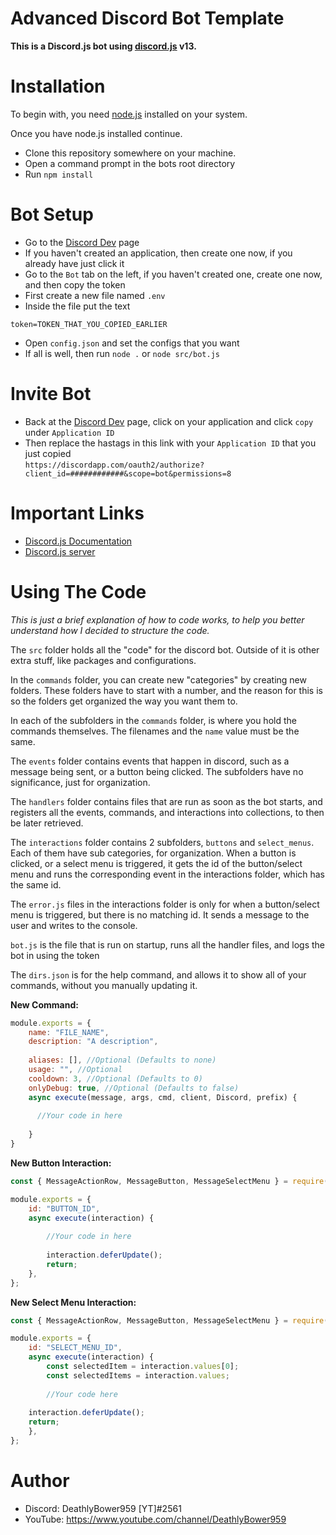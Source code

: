 # Advanced Discord Bot Template

**This is a Discord.js bot using [discord.js](https://github.com/discordjs/discord.js) v13.**

# Installation
To begin with, you need [node.js](https://nodejs.org) installed on your system.

Once you have node.js installed continue.

- Clone this repository somewhere on your machine.
- Open a command prompt in the bots root directory
- Run `npm install`

# Bot Setup
- Go to the [Discord Dev](https://discord.com/developers/applications/) page
- If you haven't created an application, then create one now, if you already have just click it
- Go to the `Bot` tab on the left, if you haven't created one, create one now, and then copy the token
- First create a new file named `.env`
- Inside the file put the text
```
token=TOKEN_THAT_YOU_COPIED_EARLIER
```
- Open `config.json` and set the configs that you want
- If all is well, then run `node .` or `node src/bot.js`

# Invite Bot
- Back at the [Discord Dev](https://discord.com/developers/applications/) page, click on your application and click `copy` under `Application ID`
- Then replace the hastags in this link with your `Application ID` that you just copied <br>
`https://discordapp.com/oauth2/authorize?client_id=############&scope=bot&permissions=8`

# Important Links
- [Discord.js Documentation](https://discord.js.org/#/docs)
- [Discord.js server](https://discord.gg/bRCvFy9)

# Using The Code
*This is just a brief explanation of how to code works, to help you better understand how I decided to structure the code.*

The `src` folder holds all the "code" for the discord bot. Outside of it is other extra stuff, like packages and configurations.

In the `commands` folder, you can create new "categories" by creating new folders. These folders have to start with a number, and the reason for this is so the folders get organized the way you want them to.

In each of the subfolders in the `commands` folder, is where you hold the commands themselves. The filenames and the `name` value must be the same.

The `events` folder contains events that happen in discord, such as a message being sent, or a button being clicked. The subfolders have no significance, just for organization.

The `handlers` folder contains files that are run as soon as the bot starts, and registers all the events, commands, and interactions into collections, to then be later retrieved.

The `interactions` folder contains 2 subfolders, `buttons` and `select_menus`. Each of them have sub categories, for organization. When a button is clicked, or a select menu is triggered, it gets the id of the button/select menu and runs the corresponding event in the interactions folder, which has the same id.

The `error.js` files in the interactions folder is only for when a button/select menu is triggered, but there is no matching id. It sends a message to the user and writes to the console.

`bot.js` is the file that is run on startup, runs all the handler files, and logs the bot in using the token

The `dirs.json` is for the help command, and allows it to show all of your commands, without you manually updating it.


**New Command:**
```js
module.exports = {
    name: "FILE_NAME",
    description: "A description",
    
    aliases: [], //Optional (Defaults to none)
    usage: "", //Optional
    cooldown: 3, //Optional (Defaults to 0)
    onlyDebug: true, //Optional (Defaults to false)
    async execute(message, args, cmd, client, Discord, prefix) {
  
      //Your code in here
  
    }
}
```

**New Button Interaction:**
```js
const { MessageActionRow, MessageButton, MessageSelectMenu } = require('discord.js');

module.exports = {
    id: "BUTTON_ID",
    async execute(interaction) {
		
        //Your code in here
		
        interaction.deferUpdate();
        return;
    },
};
```

**New Select Menu Interaction:**
```js
const { MessageActionRow, MessageButton, MessageSelectMenu } = require('discord.js');

module.exports = {
    id: "SELECT_MENU_ID",
    async execute(interaction) {
        const selectedItem = interaction.values[0];
        const selectedItems = interaction.values;
		
        //Your code here
		
	interaction.deferUpdate();
	return;
    },
};
```

# Author
- Discord: DeathlyBower959 [YT]#2561
- YouTube: <https://www.youtube.com/channel/DeathlyBower959>
